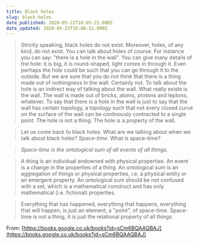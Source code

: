 ```yaml
---
title: Black holes
slug: black-holes
date_published: 2020-05-22T16:05:22.000Z
date_updated: 2020-05-22T16:06:51.000Z
---
```


> Strictly speaking, black holes do not exist. Moreover, holes, of any kind, do not exist. You can talk about holes of course. For instance you can say: "there is a hole in the wall". You can give many details of the hole: it is big, it is round-shaped, light comes in through it. Even perhaps the hole could be such that you can go through it to the outside. But we are sure that you do not think that there is a thing made out of nothingness in the wall. Certainly not. To talk about the hole is an indirect way of talking about the wall. What really exists is the wall. The wall is made out of bricks, atoms, protons and leptons, whatever. To say that there is a hole in the wall is just to say that the wall has certain topology, a topology such that not every closed curve on the surface of the wall can be continously contracted to a single point. The hole is not a thing. The hole is a property of the wall.

> Let us come back to black holes. What are we talking about when we talk about black holes? *Space-time.* What is space-time?

> *Space-time is the ontological sum of all events of all things.*

> A thing is an individual endowned with physical properties. An event is a change in the properties of a thing. An ontological sum is an aggregation of things or physical properties, i.e. a physical entity or an emergent property. An ontological sum should be not confused with a set, which is a mathematical construct and has only mathematical (i.e. fictional) properties.

> Everything that has happened, everything that happens, everything that will happen, is just an element, a "point", of space-time. Space-time is not a thing, it is just the relational property of all things.

From: [https://books.google.co.uk/books?id=sCm6BQAAQBAJ](https://books.google.co.uk/books?id=sCm6BQAAQBAJ)
